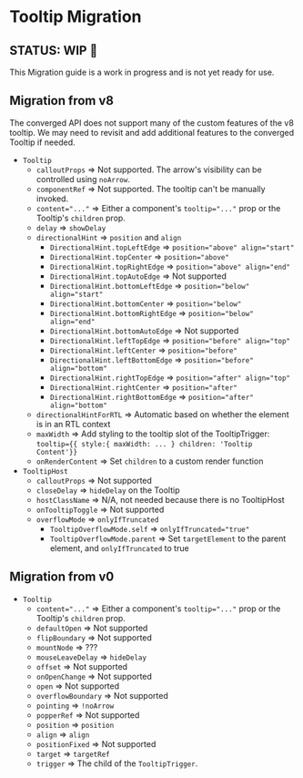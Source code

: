 # Tooltip Migration

## STATUS: WIP 🚧

This Migration guide is a work in progress and is not yet ready for use.

## Migration from v8

The converged API does not support many of the custom features of the v8 tooltip. We may need to revisit and add additional features to the converged Tooltip if needed.

- `Tooltip`
  - `calloutProps` => Not supported. The arrow's visibility can be controlled using `noArrow`.
  - `componentRef` => Not supported. The tooltip can't be manually invoked.
  - `content="..."` => Either a component's `tooltip="..."` prop or the Tooltip's `children` prop.
  - `delay` => `showDelay`
  - `directionalHint` => `position` and `align`
    - `DirectionalHint.topLeftEdge` => `position="above" align="start"`
    - `DirectionalHint.topCenter` => `position="above"`
    - `DirectionalHint.topRightEdge` => `position="above" align="end"`
    - `DirectionalHint.topAutoEdge` => Not supported
    - `DirectionalHint.bottomLeftEdge` => `position="below" align="start"`
    - `DirectionalHint.bottomCenter` => `position="below"`
    - `DirectionalHint.bottomRightEdge` => `position="below" align="end"`
    - `DirectionalHint.bottomAutoEdge` => Not supported
    - `DirectionalHint.leftTopEdge` => `position="before" align="top"`
    - `DirectionalHint.leftCenter` => `position="before"`
    - `DirectionalHint.leftBottomEdge` => `position="before" align="bottom"`
    - `DirectionalHint.rightTopEdge` => `position="after" align="top"`
    - `DirectionalHint.rightCenter` => `position="after"`
    - `DirectionalHint.rightBottomEdge` => `position="after" align="bottom"`
  - `directionalHintForRTL` => Automatic based on whether the element is in an RTL context
  - `maxWidth` => Add styling to the tooltip slot of the TooltipTrigger: `tooltip={{ style:{ maxWidth: ... } children: 'Tooltip Content'}}`
  - `onRenderContent` => Set `children` to a custom render function
- `TooltipHost`
  - `calloutProps` => Not supported
  - `closeDelay` => `hideDelay` on the Tooltip
  - `hostClassName` => N/A, not needed because there is no TooltipHost
  - `onTooltipToggle` => Not supported
  - `overflowMode` => `onlyIfTruncated`
    - `TooltipOverflowMode.self` => `onlyIfTruncated="true"`
    - `TooltipOverflowMode.parent` => Set `targetElement` to the parent element, and `onlyIfTruncated` to true

## Migration from v0

- `Tooltip`
  - `content="..."` => Either a component's `tooltip="..."` prop or the Tooltip's `children` prop.
  - `defaultOpen` => Not supported
  - `flipBoundary` => Not supported
  - `mountNode` => ???
  - `mouseLeaveDelay` => `hideDelay`
  - `offset` => Not supported
  - `onOpenChange` => Not supported
  - `open` => Not supported
  - `overflowBoundary` => Not supported
  - `pointing` => `!noArrow`
  - `popperRef` => Not supported
  - `position` => `position`
  - `align` => `align`
  - `positionFixed` => Not supported
  - `target` => `targetRef`
  - `trigger` => The child of the `TooltipTrigger`.
